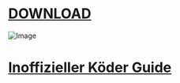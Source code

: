 # [**DOWNLOAD**](https://github.com/nettraxx/tfo/archive/master.zip)

![Image](https://github.com/nettraxx/tfo/blob/master/howto.jpg)

# [**Inoffizieller Köder Guide**](https://sites.google.com/view/tfo-unofficial-bait-guide)